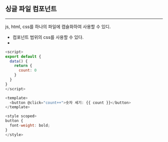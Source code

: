 ## 싱글 파일 컴포넌트
--- 
js, html, css를 하나의 파일에 캡슐화하여 사용할 수 있디.

- 컴포넌트 범위의 css를 사용할 수 있다.
- 

```js
<script>
export default {
  data() {
    return {
      count: 0
    }
  }
}
</script>

<template>
  <button @click="count++">숫자 세기: {{ count }}</button>
</template>

<style scoped>
button {
  font-weight: bold;
}
</style>
```